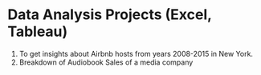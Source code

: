 # Data Analysis Projects (Excel, Tableau)
1. To get insights about Airbnb hosts from years 2008-2015 in New York.
2. Breakdown of Audiobook Sales of a media company

